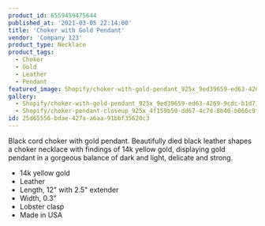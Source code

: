 ```yaml
---
product_id: 6559459475644
published_at: '2021-03-05 22:14:00'
title: 'Choker with Gold Pendant'
vendor: 'Company 123'
product_type: Necklace
product_tags:
  - Choker
  - Gold
  - Leather
  - Pendant
featured_image: Shopify/choker-with-gold-pendant_925x_9ed39659-ed63-4269-9cdc-b1d713607b17.jpg
gallery:
  - Shopify/choker-with-gold-pendant_925x_9ed39659-ed63-4269-9cdc-b1d713607b17-1614983837.jpg
  - Shopify/choker-pendant-closeup_925x_4f159b50-dd67-4c7d-8b40-b066c9f5bb69.jpg
id: 25d65556-bdae-427a-a6aa-91bbf35620c3
---
```

Black cord choker with gold pendant. Beautifully died black leather shapes a choker necklace with findings of 14k yellow gold, displaying gold pendant in a gorgeous balance of dark and light, delicate and strong. <ul>
<li>14k yellow gold</li>
<li>Leather</li>
<li>Length, 12" with 2.5" extender</li>
<li>Width, 0.3"</li>
<li>Lobster clasp</li>
<li>Made in USA</li>
</ul>